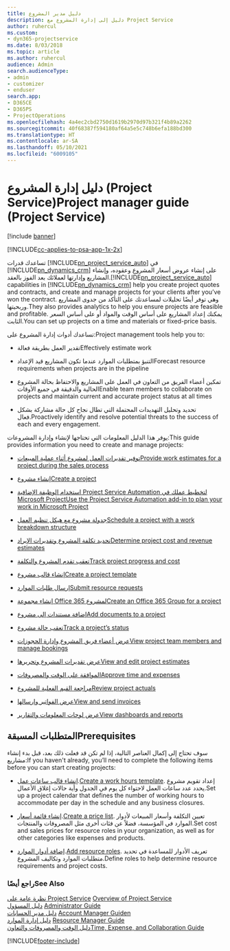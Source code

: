 ```yaml
---
title: دليل مدير المشروع
description: دليل إلى إدارة المشروع مع Project Service
author: ruhercul
ms.custom:
- dyn365-projectservice
ms.date: 8/03/2018
ms.topic: article
ms.author: ruhercul
audience: Admin
search.audienceType:
- admin
- customizer
- enduser
search.app:
- D365CE
- D365PS
- ProjectOperations
ms.openlocfilehash: 4a4ec2cbd2750d1619b2970d97b321f4b89a2262
ms.sourcegitcommit: 40f68387f594180af64a5e5c748b6efa188bd300
ms.translationtype: HT
ms.contentlocale: ar-SA
ms.lasthandoff: 05/10/2021
ms.locfileid: "6009105"
---
```

# <a name="project-manager-guide-project-service"></a><span data-ttu-id="09734-103">دليل إدارة المشروع (Project Service)</span><span class="sxs-lookup"><span data-stu-id="09734-103">Project manager guide (Project Service)</span></span>

[!include [banner](../includes/psa-now-project-operations.md)]

[!INCLUDE[cc-applies-to-psa-app-1x-2x](../includes/cc-applies-to-psa-app-1x-2x.md)]

<span data-ttu-id="09734-104">تساعدك قدرات [!INCLUDE[pn_project_service_auto](../includes/pn-project-service-auto.md)] في [!INCLUDE[pn_dynamics_crm](../includes/pn-dynamics-crm.md)] على إنشاء عروض أسعار المشروع وعقوده، وإنشاء المشاريع وإدارتها لعملائك بعد الفوز بالعقد.</span><span class="sxs-lookup"><span data-stu-id="09734-104">[!INCLUDE[pn_project_service_auto](../includes/pn-project-service-auto.md)] capabilities in [!INCLUDE[pn_dynamics_crm](../includes/pn-dynamics-crm.md)] help you create project quotes and contracts, and create and manage projects for your clients after you’ve won the contract.</span></span> <span data-ttu-id="09734-105">وهي توفر أيضًا تحليلات لمساعدتك على التأكد من جدوى المشاريع وربحيتها.</span><span class="sxs-lookup"><span data-stu-id="09734-105">They also provides analytics to help you ensure projects are feasible and profitable.</span></span> <span data-ttu-id="09734-106">يمكنك إعداد المشاريع على أساس الوقت والمواد أو على أساس السعر الثابت.</span><span class="sxs-lookup"><span data-stu-id="09734-106">You can set up projects on a time and materials or fixed-price basis.</span></span>  
  
 <span data-ttu-id="09734-107">تساعدك أدوات إدارة المشروع على:</span><span class="sxs-lookup"><span data-stu-id="09734-107">Project management tools help you to:</span></span>  
  
-   <span data-ttu-id="09734-108">تقدير العمل بطريقة فعالة</span><span class="sxs-lookup"><span data-stu-id="09734-108">Effectively estimate work</span></span>  
  
-   <span data-ttu-id="09734-109">التنبؤ‬ بمتطلبات الموارد عندما تكون المشاريع قيد الإعداد</span><span class="sxs-lookup"><span data-stu-id="09734-109">Forecast resource requirements when projects are in the pipeline</span></span>  
  
-   <span data-ttu-id="09734-110">تمكين أعضاء الفريق من التعاون في العمل على المشاريع والاحتفاظ بحالة المشروع الحالية والدقيقة في جميع الأوقات</span><span class="sxs-lookup"><span data-stu-id="09734-110">Enable team members to collaborate on projects and maintain current and accurate project status at all times</span></span>  
  
-   <span data-ttu-id="09734-111">تحديد وتحليل التهديدات المحتملة التي تطال نجاح كل حالة مشاركة بشكل فعال.</span><span class="sxs-lookup"><span data-stu-id="09734-111">Proactively identify and resolve potential threats to the success of each and every engagement.</span></span>  
  
<span data-ttu-id="09734-112">يوفر هذا الدليل المعلومات التي تحتاجها لإنشاء وإدارة المشروعات:</span><span class="sxs-lookup"><span data-stu-id="09734-112">This guide provides information you need to create and manage projects:</span></span>  
  
-   [<span data-ttu-id="09734-113">توفير تقديرات العمل لمشروع أثناء عملية المبيعات</span><span class="sxs-lookup"><span data-stu-id="09734-113">Provide work estimates for a project during the sales process</span></span>](../psa/provide-estimates-project-during-sales-process.md)  
  
-   [<span data-ttu-id="09734-114">إنشاء مشروع</span><span class="sxs-lookup"><span data-stu-id="09734-114">Create a project</span></span>](../psa/create-project.md)  
  
-   [<span data-ttu-id="09734-115">استخدام الوظيفة الإضافية Project Service Automation لتخطيط عملك في Microsoft Project</span><span class="sxs-lookup"><span data-stu-id="09734-115">Use the Project Service Automation add-in to plan your work in Microsoft Project</span></span>](../psa/add-plan-work-microsoft-project.md)  
  
-   [<span data-ttu-id="09734-116">جدولة مشروع مع هيكل تنظيم العمل</span><span class="sxs-lookup"><span data-stu-id="09734-116">Schedule a project with a work breakdown structure</span></span>](../psa/schedule-project-work-breakdown-structure.md)  
  
-   [<span data-ttu-id="09734-117">تحديد تكلفة المشروع وتقديرات الإيراد</span><span class="sxs-lookup"><span data-stu-id="09734-117">Determine project cost and revenue estimates</span></span>](../psa/determine-project-cost-revenue-estimates.md)  
  
-   [<span data-ttu-id="09734-118">تعقب تقدم المشروع والتكلفة‬</span><span class="sxs-lookup"><span data-stu-id="09734-118">Track project progress and cost</span></span>](../psa/track-project-progress-cost.md)  
  
-   [<span data-ttu-id="09734-119">إنشاء قالب مشروع</span><span class="sxs-lookup"><span data-stu-id="09734-119">Create a project template</span></span>](../psa/create-project-template.md)  
  
-   [<span data-ttu-id="09734-120">إرسال طلبات الموارد</span><span class="sxs-lookup"><span data-stu-id="09734-120">Submit resource requests</span></span>](../psa/submit-resource-requests.md)  
  
-   [<span data-ttu-id="09734-121">إنشاء مجموعة Office 365 لمشروع</span><span class="sxs-lookup"><span data-stu-id="09734-121">Create an Office 365 Group for a project</span></span>](../psa/create-office-365-group-project.md)  
  
-   [<span data-ttu-id="09734-122">إضافة مستندات إلى مشروع</span><span class="sxs-lookup"><span data-stu-id="09734-122">Add documents to a project</span></span>](../psa/add-documents-project.md)  
  
-   [<span data-ttu-id="09734-123">تعقب حالة مشروع</span><span class="sxs-lookup"><span data-stu-id="09734-123">Track a project’s status</span></span>](../psa/track-project-status.md)  
  
-   [<span data-ttu-id="09734-124">عرض أعضاء فريق المشروع وإدارة الحجوزات</span><span class="sxs-lookup"><span data-stu-id="09734-124">View project team members and manage bookings</span></span>](../psa/view-project-team-members-manage-bookings.md)  
  
-   [<span data-ttu-id="09734-125">عرض تقديرات المشروع وتحريرها</span><span class="sxs-lookup"><span data-stu-id="09734-125">View and edit project estimates</span></span>](../psa/view-edit-project-estimates.md)  
  
-   [<span data-ttu-id="09734-126">الموافقة على الوقت والمصروفات</span><span class="sxs-lookup"><span data-stu-id="09734-126">Approve time and expenses</span></span>](../psa/approve-time-expenses.md)  
  
-   [<span data-ttu-id="09734-127">مراجعة القيم الفعلية للمشروع</span><span class="sxs-lookup"><span data-stu-id="09734-127">Review project actuals</span></span>](../psa/review-project-actuals.md)  
  
-   [<span data-ttu-id="09734-128">عرض الفواتير وإرسالها</span><span class="sxs-lookup"><span data-stu-id="09734-128">View and send invoices</span></span>](../psa/view-send-invoices.md)  
  
-   [<span data-ttu-id="09734-129">عرض لوحات المعلومات والتقارير</span><span class="sxs-lookup"><span data-stu-id="09734-129">View dashboards and reports</span></span>](../psa/view-dashboards-reports.md)  
  
## <a name="prerequisites"></a><span data-ttu-id="09734-130">المتطلبات المسبقة</span><span class="sxs-lookup"><span data-stu-id="09734-130">Prerequisites</span></span>  
 <span data-ttu-id="09734-131">سوف تحتاج إلى إكمال العناصر التالية، إذا لم تكن قد فعلت ذلك بعد، قبل بدء إنشاء مشاريع:</span><span class="sxs-lookup"><span data-stu-id="09734-131">If you haven't already, you’ll need to complete the following items before you can start creating projects:</span></span>  
  
-   <span data-ttu-id="09734-132">[إنشاء قالب ساعات عمل](../psa/create-work-hours-template.md).</span><span class="sxs-lookup"><span data-stu-id="09734-132">[Create a work hours template](../psa/create-work-hours-template.md).</span></span> <span data-ttu-id="09734-133">إعداد تقويم مشروع يحدد عدد ساعات العمل لاحتواء كل يوم في الجدول وأية حالات إغلاق الأعمال‬.</span><span class="sxs-lookup"><span data-stu-id="09734-133">Set up a project calendar that defines the number of working hours to accommodate per day in the schedule and any business closures.</span></span>  
  
-   <span data-ttu-id="09734-134">[إنشاء قائمة أسعار](../psa/create-price-list.md).</span><span class="sxs-lookup"><span data-stu-id="09734-134">[Create a price list](../psa/create-price-list.md).</span></span> <span data-ttu-id="09734-135">تعيين التكلفة وأسعار المبيعات لأدوار الموارد في المؤسسة، فضلاً عن فئات أخرى مثل المصروفات والمنتجات.</span><span class="sxs-lookup"><span data-stu-id="09734-135">Set cost and sales prices for resource roles in your organization, as well as for other categories like expenses and products.</span></span>  
  
-   <span data-ttu-id="09734-136">[إضافة أدوار الموارد](../psa/add-resource-roles.md).</span><span class="sxs-lookup"><span data-stu-id="09734-136">[Add resource roles](../psa/add-resource-roles.md).</span></span> <span data-ttu-id="09734-137">تعريف الأدوار للمساعدة في تحديد متطلبات الموارد وتكاليف المشروع.</span><span class="sxs-lookup"><span data-stu-id="09734-137">Define roles to help determine resource requirements and project costs.</span></span>  
  
### <a name="see-also"></a><span data-ttu-id="09734-138">راجع أيضًا</span><span class="sxs-lookup"><span data-stu-id="09734-138">See Also</span></span>  
 <span data-ttu-id="09734-139">[نظرة عامة على Project Service](../psa/overview.md) </span><span class="sxs-lookup"><span data-stu-id="09734-139">[Overview of Project Service](../psa/overview.md) </span></span>  
 <span data-ttu-id="09734-140">[دليل المسؤول](../psa/admin-guide.md) </span><span class="sxs-lookup"><span data-stu-id="09734-140">[Administrator Guide](../psa/admin-guide.md) </span></span>  
 <span data-ttu-id="09734-141">[دليل مدير الحسابات](../psa/account-manager-guide.md) </span><span class="sxs-lookup"><span data-stu-id="09734-141">[Account Manager Guiden](../psa/account-manager-guide.md) </span></span>  
 <span data-ttu-id="09734-142">[دليل إدارة الموارد](../psa/resource-manager-guide.md) </span><span class="sxs-lookup"><span data-stu-id="09734-142">[Resource Manager Guide](../psa/resource-manager-guide.md) </span></span>  
 [<span data-ttu-id="09734-143">دليل الوقت والمصروفات والتعاون</span><span class="sxs-lookup"><span data-stu-id="09734-143">Time, Expense, and Collaboration Guide</span></span>](../psa/time-expense-collaboration-guide.md)



[!INCLUDE[footer-include](../includes/footer-banner.md)]